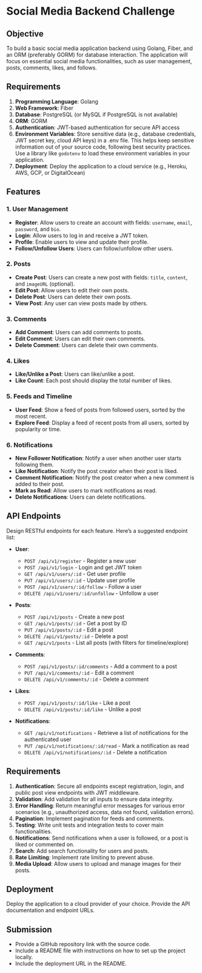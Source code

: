 # Social Media Backend Challenge

## Objective

To build a basic social media application backend using Golang, Fiber, and an ORM (preferably GORM) for database interaction. The application will focus on essential social media functionalities, such as user management, posts, comments, likes, and follows.

## Requirements

1. **Programming Language**: Golang
2. **Web Framework**: Fiber
3. **Database**: PostgreSQL (or MySQL if PostgreSQL is not available)
4. **ORM**: GORM
5. **Authentication**: JWT-based authentication for secure API access
6. **Environment Variables**: Store sensitive data (e.g., database credentials, JWT secret key, cloud API keys) in a .env file. This helps keep sensitive information out of your source code, following best security practices. Use a library like `godotenv` to load these environment variables in your application.
7. **Deployment**: Deploy the application to a cloud service (e.g., Heroku, AWS, GCP, or DigitalOcean)

## Features

### 1. **User Management**

- **Register**: Allow users to create an account with fields: `username`, `email`, `password`, and `bio`.
- **Login**: Allow users to log in and receive a JWT token.
- **Profile**: Enable users to view and update their profile.
- **Follow/Unfollow Users**: Users can follow/unfollow other users.

### 2. **Posts**

- **Create Post**: Users can create a new post with fields: `title`, `content`, and `imageURL` (optional).
- **Edit Post**: Allow users to edit their own posts.
- **Delete Post**: Users can delete their own posts.
- **View Post**: Any user can view posts made by others.

### 3. **Comments**

- **Add Comment**: Users can add comments to posts.
- **Edit Comment**: Users can edit their own comments.
- **Delete Comment**: Users can delete their own comments.

### 4. **Likes**

- **Like/Unlike a Post**: Users can like/unlike a post.
- **Like Count**: Each post should display the total number of likes.

### 5. **Feeds and Timeline**

- **User Feed**: Show a feed of posts from followed users, sorted by the most recent.
- **Explore Feed**: Display a feed of recent posts from all users, sorted by popularity or time.

### 6. **Notifications**

- **New Follower Notification**: Notify a user when another user starts following them.
- **Like Notification**: Notify the post creator when their post is liked.
- **Comment Notification**: Notify the post creator when a new comment is added to their post.
- **Mark as Read**: Allow users to mark notifications as read.
- **Delete Notifications**: Users can delete notifications.

## API Endpoints

Design RESTful endpoints for each feature. Here’s a suggested endpoint list:

- **User**:

  - `POST /api/v1/register` - Register a new user
  - `POST /api/v1/login` - Login and get JWT token
  - `GET /api/v1/users/:id` - Get user profile
  - `PUT /api/v1/users/:id` - Update user profile
  - `POST /api/v1/users/:id/follow` - Follow a user
  - `DELETE /api/v1/users/:id/unfollow` - Unfollow a user

- **Posts**:

  - `POST /api/v1/posts` - Create a new post
  - `GET /api/v1/posts/:id` - Get a post by ID
  - `PUT /api/v1/posts/:id` - Edit a post
  - `DELETE /api/v1/posts/:id` - Delete a post
  - `GET /api/v1/posts` - List all posts (with filters for timeline/explore)

- **Comments**:

  - `POST /api/v1/posts/:id/comments` - Add a comment to a post
  - `PUT /api/v1/comments/:id` - Edit a comment
  - `DELETE /api/v1/comments/:id` - Delete a comment

- **Likes**:

  - `POST /api/v1/posts/:id/like` - Like a post
  - `DELETE /api/v1/posts/:id/like` - Unlike a post

- **Notifications**:
  - `GET /api/v1/notifications` - Retrieve a list of notifications for the authenticated user
  - `PUT /api/v1/notifications/:id/read` - Mark a notification as read
  - `DELETE /api/v1/notifications/:id` - Delete a notification

## Requirements

1. **Authentication**: Secure all endpoints except registration, login, and public post view endpoints with JWT middleware.
2. **Validation**: Add validation for all inputs to ensure data integrity.
3. **Error Handling**: Return meaningful error messages for various error scenarios (e.g., unauthorized access, data not found, validation errors).
4. **Pagination**: Implement pagination for feeds and comments.
5. **Testing**: Write unit tests and integration tests to cover main functionalities.
6. **Notifications**: Send notifications when a user is followed, or a post is liked or commented on.
7. **Search**: Add search functionality for users and posts.
8. **Rate Limiting**: Implement rate limiting to prevent abuse.
9. **Media Upload**: Allow users to upload and manage images for their posts.

## Deployment

Deploy the application to a cloud provider of your choice. Provide the API documentation and endpoint URLs.

## Submission

- Provide a GitHub repository link with the source code.
- Include a README file with instructions on how to set up the project locally.
- Include the deployment URL in the README.
